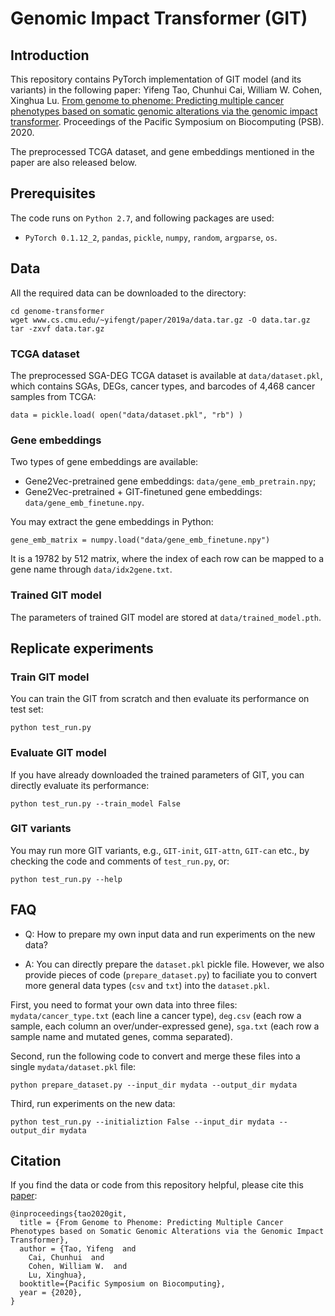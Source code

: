# Genomic Impact Transformer (GIT)


## Introduction

This repository contains PyTorch implementation of GIT model (and its variants) in the following paper:
Yifeng Tao, Chunhui Cai, William W. Cohen, Xinghua Lu. [From genome to phenome: Predicting multiple cancer phenotypes based on somatic genomic alterations via the genomic impact transformer](https://arxiv.org/abs/1902.00078). Proceedings of the Pacific Symposium on Biocomputing (PSB). 2020.

The preprocessed TCGA dataset, and gene embeddings mentioned in the paper are also released below.


## Prerequisites

The code runs on `Python 2.7`, and following packages are used:
* `PyTorch 0.1.12_2`, `pandas`, `pickle`, `numpy`, `random`, `argparse`, `os`.


## Data

All the required data can be downloaded to the directory:
```
cd genome-transformer
wget www.cs.cmu.edu/~yifengt/paper/2019a/data.tar.gz -O data.tar.gz
tar -zxvf data.tar.gz
```

### TCGA dataset

The preprocessed SGA-DEG TCGA dataset is available at `data/dataset.pkl`, which contains SGAs, DEGs, cancer types, and barcodes of 4,468 cancer samples from TCGA:
```
data = pickle.load( open("data/dataset.pkl", "rb") )
```

### Gene embeddings

Two types of gene embeddings are available:
* Gene2Vec-pretrained gene embeddings: `data/gene_emb_pretrain.npy`;
* Gene2Vec-pretrained + GIT-finetuned gene embeddings: `data/gene_emb_finetune.npy`.

You may extract the gene embeddings in Python:
```
gene_emb_matrix = numpy.load("data/gene_emb_finetune.npy")
```

It is a 19782 by 512 matrix, where the index of each row can be mapped to a gene name through `data/idx2gene.txt`.

### Trained GIT model

The parameters of trained GIT model are stored at `data/trained_model.pth`.


## Replicate experiments

### Train GIT model

You can train the GIT from scratch and then evaluate its performance on test set:
```
python test_run.py
```

### Evaluate GIT model

If you have already downloaded the trained parameters of GIT, you can directly evaluate its performance:
```
python test_run.py --train_model False
```

### GIT variants

You may run more GIT variants, e.g., `GIT-init`, `GIT-attn`, `GIT-can` etc., by checking the code and comments of `test_run.py`, or:
```
python test_run.py --help
```

## FAQ

* Q: How to prepare my own input data and run experiments on the new data?

* A: You can directly prepare the `dataset.pkl` pickle file. However, we also provide pieces of code (`prepare_dataset.py`) to faciliate you to convert more general data types (`csv` and `txt`) into the `dataset.pkl`.

First, you need to format your own data into three files: `mydata/cancer_type.txt` (each line a cancer type), `deg.csv` (each row a sample, each column an over/under-expressed gene), `sga.txt` (each row a sample name and mutated genes, comma separated).

Second, run the following code to convert and merge these files into a single `mydata/dataset.pkl` file:
```
python prepare_dataset.py --input_dir mydata --output_dir mydata
```

Third, run experiments on the new data:
```
python test_run.py --initializtion False --input_dir mydata --output_dir mydata
```

## Citation

If you find the data or code from this repository helpful, please cite this [paper](https://arxiv.org/abs/1902.00078):
```
@inproceedings{tao2020git,
  title = {From Genome to Phenome: Predicting Multiple Cancer Phenotypes based on Somatic Genomic Alterations via the Genomic Impact Transformer},
  author = {Tao, Yifeng  and 
    Cai, Chunhui  and 
    Cohen, William W.  and 
    Lu, Xinghua},
  booktitle={Pacific Symposium on Biocomputing},
  year = {2020},
}
```

